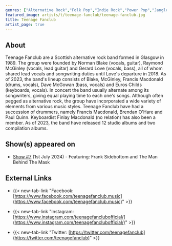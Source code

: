 ```yaml
---
genres: ["Alternative Rock","Folk Pop","Indie Rock","Power Pop","Jangle Pop"]
featured_image: artists/t/teenage-fanclub/teenage-fanclub.jpg
title: Teenage Fanclub
artist_page: true
---
```

## About

Teenage Fanclub are a Scottish alternative rock band formed in Glasgow in 1989. The group were founded by Norman Blake (vocals, guitar), Raymond McGinley (vocals, lead guitar) and Gerard Love (vocals, bass), all of whom shared lead vocals and songwriting duties until Love's departure in 2018. As of 2023, the band's lineup consists of Blake, McGinley, Francis Macdonald (drums, vocals), Dave McGowan (bass, vocals) and Euros Childs (keyboards, vocals).
In concert the band usually alternate among its songwriters, giving equal playing time to each one's songs. Although often pegged as alternative rock, the group have incorporated a wide variety of elements from various music styles.
Teenage Fanclub have had a succession of drummers, namely Francis Macdonald, Brendan O'Hare and Paul Quinn. Keyboardist Finlay Macdonald (no relation) has also been a member. As of 2023, the band have released 12 studio albums and two compilation albums.

## Show(s) appeared on

- [Show #7](/shows/featuring-frank-sidebottom-and-the-man-behind-the-mask/) (1st July 2024) - Featuring: Frank Sidebottom and The Man Behind The Mask

## External Links

- {{< new-tab-link "Facebook: [https://www.facebook.com/teenagefanclub.music](https://www.facebook.com/teenagefanclub.music)" >}}

- {{< new-tab-link "Instagram: [https://www.instagram.com/teenagefanclubofficial/](https://www.instagram.com/teenagefanclubofficial/)" >}}

- {{< new-tab-link "Twitter: [https://twitter.com/teenagefanclub](https://twitter.com/teenagefanclub)" >}}


